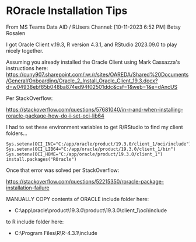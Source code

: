 # ROracle Installation Tips

From MS Teams Data AID / RUsers Channel:  [10-11-2023 6:52 PM] Betsy Rosalen

I got  Oracle Client v.19.3, R version 4.3.1, and RStudio 2023.09.0 to play nicely together.  

Assuming you already installed the Oracle Client using Mark Cassazza's instructions here:  
<https://cuny907.sharepoint.com/:w:/r/sites/OAREDA/Shared%20Documents/General/Onboarding/Oracle_2_Install_Oracle_Client_19.3.docx?d=w04938ebf85b048ba874ed94f02501ddc&csf=1&web=1&e=dAncUS>

Per StackOverflow: 

<https://stackoverflow.com/questions/57681040/in-r-and-when-installing-roracle-package-how-do-i-set-oci-lib64>

I had to set these environment variables to get R/RStudio to find my client folders...

```
Sys.setenv(OCI_INC="C:/app/oracle/product/19.3.0/client_1/oci/include")
Sys.setenv(OCI_LIB64="C:/app/oracle/product/19.3.0/client_1/bin")
Sys.setenv(OCI_HOME="C:/app/oracle/product/19.3.0/client_1")
install.packages("ROracle")
```

Once that error was solved per StackOverflow: 

<https://stackoverflow.com/questions/52215350/roracle-package-installation-failure>

MANUALLY COPY contents of ORACLE include folder here: 

- C:\app\oracle\product\19.3.0\product\19.3.0\client_1\oci\include

to R include folder here: 

- C:\Program Files\R\R-4.3.1\include

